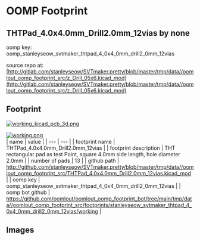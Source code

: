 # OOMP Footprint  
## THTPad_4.0x4.0mm_Drill2.0mm_12vias  by none  
  
oomp key: oomp_stanleyseow_svtmaker_thtpad_4_0x4_0mm_drill2_0mm_12vias  
  
source repo at: [http://gitlab.com/stanleyseow/SVTmaker.pretty/blob/master/tmp/data//oomlout_oomp_footprint_src/z_Drill_05x6.kicad_mod](http://gitlab.com/stanleyseow/SVTmaker.pretty/blob/master/tmp/data//oomlout_oomp_footprint_src/z_Drill_05x6.kicad_mod)  
## Footprint  
  
[![working_kicad_pcb_3d.png](working_kicad_pcb_3d_600.png)](working_kicad_pcb_3d.png)  
  
[![working.png](working_600.png)](working.png)  
| name | value | 
| --- | --- | 
| footprint name | THTPad_4.0x4.0mm_Drill2.0mm_12vias | 
| footprint description | THT rectangular pad as test Point, square 4.0mm  side length, hole diameter 2.0mm | 
| number of pads | 13 | 
| github path | http://github.com/stanleyseow/SVTmaker.pretty/blob/master/tmp/data//oomlout_oomp_footprint_src/THTPad_4.0x4.0mm_Drill2.0mm_12vias.kicad_mod | 
| oomp key | oomp_stanleyseow_svtmaker_thtpad_4_0x4_0mm_drill2_0mm_12vias | 
| oomp bot github | https://github.com/oomlout/oomlout_oomp_footprint_bot/tree/main/tmp/data//oomlout_oomp_footprint_src/footprints/stanleyseow_svtmaker_thtpad_4_0x4_0mm_drill2_0mm_12vias/working | 
## Images  
